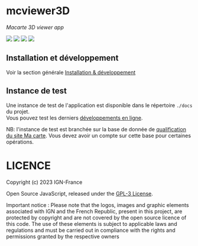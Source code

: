 # mcviewer3D
*Macarte 3D viewer app*
<!--
![](https://img.shields.io/github/v/release/IGNF-Ma-carte/mcviewer3D)
-->
![](https://img.shields.io/github/stars/IGNF-Ma-carte/mcviewer3D)
![](https://img.shields.io/github/commit-activity/m/IGNF-Ma-carte/mcviewer3D)
![](https://img.shields.io/github/contributors/IGNF-Ma-carte/mcviewer3D)
![](https://img.shields.io/github/license/IGNF-Ma-carte/mcviewer3D)

## Installation et développement

Voir la section générale [Installation & développement](https://github.com/IGNF-Ma-carte/.github/blob/main/DEVELOPING.md)

## Instance de test

Une instance de test de l'application est disponible dans le répertoire `./docs` du projet.   
Vous pouvez test les derniers [développements en ligne](https://ignf-ma-carte.github.io/viewer3d/?map=4abe44d25ec0a28b7159b27cd25ce476).

NB: l'instance de test est branchée sur la base de donnée de [qualification du site Ma carte](https://macarte-qualif.ign.fr/). Vous devez avoir un compte sur cette base pour certaines opérations.

# LICENCE

Copyright (c) 2023 IGN-France

Open Source JavaScript, released under the [GPL-3 License](./LICENSE).

Important notice : Please note that the logos, images and graphic elements associated with IGN and the French Republic, present in this project, are protected by copyright and are not covered by the open source licence of this code. The use of these elements is subject to applicable laws and regulations and must be carried out in compliance with the rights and permissions granted by the respective owners
